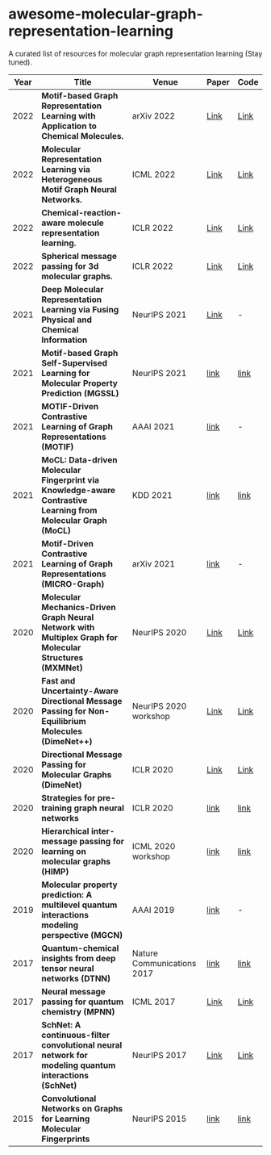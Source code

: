 # awesome-molecular-graph-representation-learning
A curated list of resources for molecular graph representation learning (Stay tuned).

| Year   | Title  | Venue |  Paper | Code  |
|-------|--------|--------|--------|-----------|
| 2022 |**Motif-based Graph Representation Learning with Application to Chemical Molecules.**|arXiv 2022|[Link](https://arxiv.org/abs/2208.04529)  | [Link](https://github.com/yifeiwang15/MotifConv) |
| 2022 |**Molecular Representation Learning via Heterogeneous Motif Graph Neural Networks.**|ICML 2022|[Link](https://proceedings.mlr.press/v162/yu22a.html) | [Link](https://github.com/ZhaoningYu1996/HM-GNN) |
| 2022 | **Chemical-reaction-aware molecule representation learning.**| ICLR 2022 |  [Link](https://blender.cs.illinois.edu/paper/moleculerepresentation2022.pdf)  | [Link](https://github.com/hwwang55/MolR?utm_source=catalyzex.com) |
| 2022 | **Spherical message passing for 3d molecular graphs.** | ICLR 2022 |  [Link](https://openreview.net/pdf?id=givsRXsOt9r)  | [Link](https://github.com/divelab/DIG) |
| 2021 | **Deep Molecular Representation Learning via Fusing Physical and Chemical Information**  | NeurIPS 2021  |  [Link](https://proceedings.neurips.cc/paper/2021/file/884d247c6f65a96a7da4d1105d584ddd-Paper.pdf)  | - |
| 2021 | **Motif-based Graph Self-Supervised Learning for Molecular Property Prediction (MGSSL)** | NeurIPS 2021 | [link](https://proceedings.neurips.cc/paper/2021/file/85267d349a5e647ff0a9edcb5ffd1e02-Paper.pdf) | [link](https://github.com/zaixizhang/MGSSL) |
| 2021 | **MOTIF-Driven Contrastive Learning of Graph Representations (MOTIF)** | AAAI 2021 | [link](https://www.aaai.org/AAAI21Papers/UC-77.SubramonianA.pdf) | - |
| 2021 | **MoCL: Data-driven Molecular Fingerprint via Knowledge-aware Contrastive Learning from Molecular Graph (MoCL)** | KDD 2021 | [link](https://dl.acm.org/doi/pdf/10.1145/3447548.3467186) | [link](https://github.com/illidanlab/MoCL-DK) |
| 2021 | **Motif-Driven Contrastive Learning of Graph Representations (MICRO-Graph)** | arXiv 2021 | [link](https://arxiv.org/pdf/2012.12533) | - |
| 2020 | **Molecular Mechanics-Driven Graph Neural Network with Multiplex Graph for Molecular Structures (MXMNet)**  | NeurIPS 2020 |  [Link](https://arxiv.org/pdf/2011.07457v1.pdf)  | [Link](https://github.com/zetayue/MXMNet) |
| 2020 | **Fast and Uncertainty-Aware Directional Message Passing for Non-Equilibrium Molecules (DimeNet++)**  | NeurIPS 2020 workshop |  [Link](https://arxiv.org/pdf/2011.14115.pdf)  | [Link](https://www.daml.in.tum.de/dimenet) |
| 2020 | **Directional Message Passing for Molecular Graphs (DimeNet)**  | ICLR 2020 |  [Link](https://arxiv.org/pdf/2003.03123.pdf)  | [Link](https://github.com/akirasosa/pytorch-dimenet?utm_source=catalyzex.com) |
| 2020 | **Strategies for pre-training graph neural networks** | ICLR 2020 | [link](https://arxiv.org/pdf/1905.12265) | [link](https://github.com/snap-stanford/pretrain-gnns/) |
| 2020 | **Hierarchical inter-message passing for learning on molecular graphs (HIMP)** | ICML 2020 workshop | [link](https://arxiv.org/pdf/2006.12179)                     | [link](https://github.com/rusty1s/himp-gnn)                  |
| 2019 | **Molecular property prediction: A multilevel quantum interactions modeling perspective (MGCN)** | AAAI 2019 | [link](https://ojs.aaai.org/index.php/AAAI/article/download/3896/3774) | - |
| 2017 | **Quantum-chemical insights from deep tensor neural networks (DTNN)** | Nature Communications 2017 | [link](https://www.nature.com/articles/ncomms13890) | [link](https://github.com/atomistic-machine-learning/dtnn) |
| 2017 | **Neural message passing for quantum chemistry (MPNN)**  | ICML 2017 |  [Link](https://arxiv.org/pdf/1704.01212.pdf) | [Link](https://github.com/brain-research/mpnn) |
| 2017 | **SchNet: A continuous-filter convolutional neural network for modeling quantum interactions (SchNet)**  | NeurIPS 2017 |  [Link](https://proceedings.neurips.cc/paper/2017/file/303ed4c69846ab36c2904d3ba8573050-Paper.pdf) | [Link](https://github.com/atomistic-machine-learning/SchNet) |
| 2015 | **Convolutional Networks on Graphs for Learning Molecular Fingerprints** | NeurIPS 2015 | [link](https://proceedings.neurips.cc/paper/2015/file/f9be311e65d81a9ad8150a60844bb94c-Paper.pdf) | [link](https://github.com/HIPS/neural-fingerprint) |

